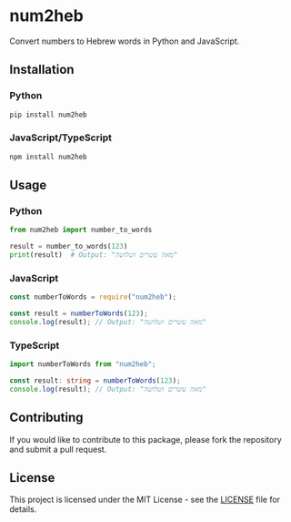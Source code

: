 # num2heb

Convert numbers to Hebrew words in Python and JavaScript.

## Installation

### Python

```bash
pip install num2heb
```

### JavaScript/TypeScript

```bash
npm install num2heb
```

## Usage

### Python

```python
from num2heb import number_to_words

result = number_to_words(123)
print(result)  # Output: "מאה עשרים ושלושה"
```

### JavaScript

```javascript
const numberToWords = require("num2heb");

const result = numberToWords(123);
console.log(result); // Output: "מאה עשרים ושלושה"
```

### TypeScript

```typescript
import numberToWords from "num2heb";

const result: string = numberToWords(123);
console.log(result); // Output: "מאה עשרים ושלושה"
```

## Contributing

If you would like to contribute to this package, please fork the repository and submit a pull request.

## License

This project is licensed under the MIT License - see the [LICENSE](LICENSE) file for details.

